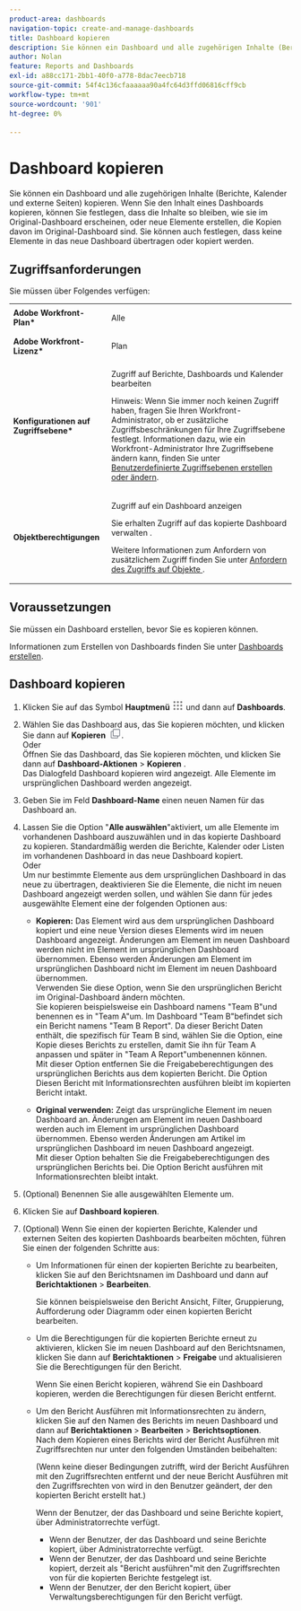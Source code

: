 ```yaml
---
product-area: dashboards
navigation-topic: create-and-manage-dashboards
title: Dashboard kopieren
description: Sie können ein Dashboard und alle zugehörigen Inhalte (Berichte, Kalender und externe Seiten) kopieren. Wenn Sie den Inhalt eines Dashboards kopieren, können Sie festlegen, dass die Inhalte so bleiben, wie sie im Original-Dashboard erscheinen, oder neue Elemente erstellen, die Kopien davon im Original-Dashboard sind. Sie können auch festlegen, dass keine Elemente in das neue Dashboard übertragen oder kopiert werden.
author: Nolan
feature: Reports and Dashboards
exl-id: a88cc171-2bb1-40f0-a778-8dac7eecb718
source-git-commit: 54f4c136cfaaaaaa90a4fc64d3ffd06816cff9cb
workflow-type: tm+mt
source-wordcount: '901'
ht-degree: 0%

---
```


# Dashboard kopieren

Sie können ein Dashboard und alle zugehörigen Inhalte (Berichte, Kalender und externe Seiten) kopieren. Wenn Sie den Inhalt eines Dashboards kopieren, können Sie festlegen, dass die Inhalte so bleiben, wie sie im Original-Dashboard erscheinen, oder neue Elemente erstellen, die Kopien davon im Original-Dashboard sind. Sie können auch festlegen, dass keine Elemente in das neue Dashboard übertragen oder kopiert werden.

## Zugriffsanforderungen

Sie müssen über Folgendes verfügen:

<table style="table-layout:auto"> 
 <col> 
 <col> 
 <tbody> 
  <tr> 
   <td role="rowheader"><strong>Adobe Workfront-Plan*</strong></td> 
   <td> <p>Alle</p> </td> 
  </tr> 
  <tr> 
   <td role="rowheader"><strong>Adobe Workfront-Lizenz*</strong></td> 
   <td> <p>Plan </p> </td> 
  </tr> 
  <tr> 
   <td role="rowheader"><strong>Konfigurationen auf Zugriffsebene*</strong></td> 
   <td> <p>Zugriff auf Berichte, Dashboards und Kalender bearbeiten</p> <p>Hinweis: Wenn Sie immer noch keinen Zugriff haben, fragen Sie Ihren Workfront-Administrator, ob er zusätzliche Zugriffsbeschränkungen für Ihre Zugriffsebene festlegt. Informationen dazu, wie ein Workfront-Administrator Ihre Zugriffsebene ändern kann, finden Sie unter <a href="../../../administration-and-setup/add-users/configure-and-grant-access/create-modify-access-levels.md" class="MCXref xref">Benutzerdefinierte Zugriffsebenen erstellen oder ändern</a>.</p> </td> 
  </tr> 
  <tr> 
   <td role="rowheader"><strong>Objektberechtigungen</strong></td> 
   <td> <p>Zugriff auf ein Dashboard anzeigen</p> <p>Sie erhalten Zugriff auf das kopierte Dashboard verwalten .</p> <p>Weitere Informationen zum Anfordern von zusätzlichem Zugriff finden Sie unter <a href="../../../workfront-basics/grant-and-request-access-to-objects/request-access.md" class="MCXref xref">Anfordern des Zugriffs auf Objekte </a>.</p> </td> 
  </tr> 
 </tbody> 
</table>

## Voraussetzungen

Sie müssen ein Dashboard erstellen, bevor Sie es kopieren können.

Informationen zum Erstellen von Dashboards finden Sie unter [Dashboards erstellen](../../../reports-and-dashboards/dashboards/creating-and-managing-dashboards/create-dashboard.md).

## Dashboard kopieren

1. Klicken Sie auf das Symbol **Hauptmenü** ![](assets/main-menu-icon.png) und dann auf **Dashboards**.

1. Wählen Sie das Dashboard aus, das Sie kopieren möchten, und klicken Sie dann auf **Kopieren** ![](assets/copy-icon.png).\
   Oder\
   Öffnen Sie das Dashboard, das Sie kopieren möchten, und klicken Sie dann auf **Dashboard-Aktionen** > **Kopieren** .\
   Das Dialogfeld Dashboard kopieren wird angezeigt. Alle Elemente im ursprünglichen Dashboard werden angezeigt.

1. Geben Sie im Feld **Dashboard-Name** einen neuen Namen für das Dashboard an.
1. Lassen Sie die Option &quot;**Alle auswählen**&quot;aktiviert, um alle Elemente im vorhandenen Dashboard auszuwählen und in das kopierte Dashboard zu kopieren. Standardmäßig werden die Berichte, Kalender oder Listen im vorhandenen Dashboard in das neue Dashboard kopiert.\
   Oder\
   Um nur bestimmte Elemente aus dem ursprünglichen Dashboard in das neue zu übertragen, deaktivieren Sie die Elemente, die nicht im neuen Dashboard angezeigt werden sollen, und wählen Sie dann für jedes ausgewählte Element eine der folgenden Optionen aus:

   * **Kopieren:** Das Element wird aus dem ursprünglichen Dashboard kopiert und eine neue Version dieses Elements wird im neuen Dashboard angezeigt. Änderungen am Element im neuen Dashboard werden nicht im Element im ursprünglichen Dashboard übernommen. Ebenso werden Änderungen am Element im ursprünglichen Dashboard nicht im Element im neuen Dashboard übernommen.\
     Verwenden Sie diese Option, wenn Sie den ursprünglichen Bericht im Original-Dashboard ändern möchten.\
     Sie kopieren beispielsweise ein Dashboard namens &quot;Team B&quot;und benennen es in &quot;Team A&quot;um. Im Dashboard &quot;Team B&quot;befindet sich ein Bericht namens &quot;Team B Report&quot;. Da dieser Bericht Daten enthält, die spezifisch für Team B sind, wählen Sie die Option, eine Kopie dieses Berichts zu erstellen, damit Sie ihn für Team A anpassen und später in &quot;Team A Report&quot;umbenennen können.\
     Mit dieser Option entfernen Sie die Freigabeberechtigungen des ursprünglichen Berichts aus dem kopierten Bericht. Die Option Diesen Bericht mit Informationsrechten ausführen bleibt im kopierten Bericht intakt.

   * **Original verwenden:** Zeigt das ursprüngliche Element im neuen Dashboard an. Änderungen am Element im neuen Dashboard werden auch im Element im ursprünglichen Dashboard übernommen. Ebenso werden Änderungen am Artikel im ursprünglichen Dashboard im neuen Dashboard angezeigt.\
     Mit dieser Option behalten Sie die Freigabeberechtigungen des ursprünglichen Berichts bei. Die Option Bericht ausführen mit Informationsrechten bleibt intakt.

1. (Optional) Benennen Sie alle ausgewählten Elemente um.
1. Klicken Sie auf **Dashboard kopieren**.
1. (Optional) Wenn Sie einen der kopierten Berichte, Kalender und externen Seiten des kopierten Dashboards bearbeiten möchten, führen Sie einen der folgenden Schritte aus:

   * Um Informationen für einen der kopierten Berichte zu bearbeiten, klicken Sie auf den Berichtsnamen im Dashboard und dann auf **Berichtaktionen** > **Bearbeiten**.

     Sie können beispielsweise den Bericht Ansicht, Filter, Gruppierung, Aufforderung oder Diagramm oder einen kopierten Bericht bearbeiten.

   * Um die Berechtigungen für die kopierten Berichte erneut zu aktivieren, klicken Sie im neuen Dashboard auf den Berichtsnamen, klicken Sie dann auf **Berichtaktionen** > **Freigabe** und aktualisieren Sie die Berechtigungen für den Bericht.

     Wenn Sie einen Bericht kopieren, während Sie ein Dashboard kopieren, werden die Berechtigungen für diesen Bericht entfernt.

   * Um den Bericht Ausführen mit Informationsrechten zu ändern, klicken Sie auf den Namen des Berichts im neuen Dashboard und dann auf **Berichtaktionen** > **Bearbeiten** > **Berichtsoptionen**.\
     Nach dem Kopieren eines Berichts wird der Bericht Ausführen mit Zugriffsrechten nur unter den folgenden Umständen beibehalten:

     (Wenn keine dieser Bedingungen zutrifft, wird der Bericht Ausführen mit den Zugriffsrechten entfernt und der neue Bericht Ausführen mit den Zugriffsrechten von wird in den Benutzer geändert, der den kopierten Bericht erstellt hat.)

     Wenn der Benutzer, der das Dashboard und seine Berichte kopiert, über Administratorrechte verfügt.

      * Wenn der Benutzer, der das Dashboard und seine Berichte kopiert, über Administratorrechte verfügt.
      * Wenn der Benutzer, der das Dashboard und seine Berichte kopiert, derzeit als &quot;Bericht ausführen&quot;mit den Zugriffsrechten von für die kopierten Berichte festgelegt ist.
      * Wenn der Benutzer, der den Bericht kopiert, über Verwaltungsberechtigungen für den Bericht verfügt.
